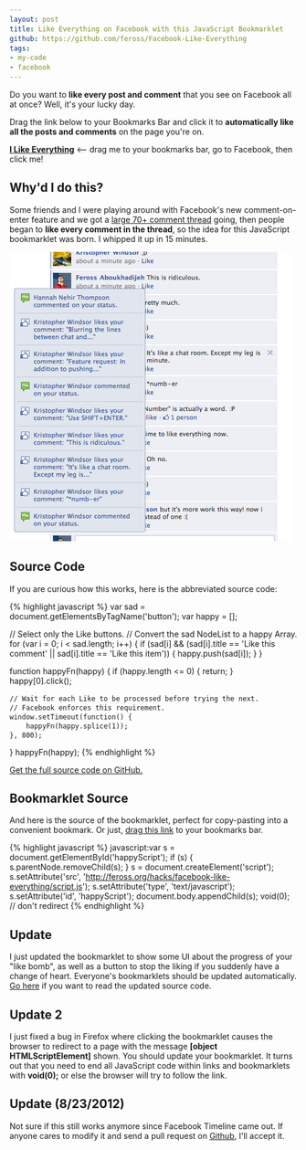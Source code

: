 ```yaml
---
layout: post
title: Like Everything on Facebook with this JavaScript Bookmarklet
github: https://github.com/feross/Facebook-Like-Everything
tags:
- my-code
- facebook
---
```


Do you want to **like every post and comment** that you see on Facebook all at once? Well, it's your lucky day.

Drag the link below to your Bookmarks Bar and click it to **automatically like all the posts and comments** on the page you're on.

<strong><a href="javascript:var s=document.getElementById('happyScript');if(s){s.parentNode.removeChild(s);} s=document.createElement('script');s.setAttribute('src','http://feross.org/hacks/facebook-like-everything/script.js');s.setAttribute('type','text/javascript');s.setAttribute('id','happyScript');document.body.appendChild(s);void(0);">I Like Everything</a></strong> <-- drag me to your bookmarks bar, go to Facebook, then click me!

## Why'd I do this?

Some friends and I were playing around with Facebook's new comment-on-enter feature and we got a [large 70+ comment thread](https://www.facebook.com/ferossa/posts/1918353562356) going, then people began to **like every comment in the thread**, so the idea for this JavaScript bookmarklet was born. I whipped it up in 15 minutes.

![Facebook Like Bomb - Tons of notifications.](/images/like-bomb.png)

## Source Code

If you are curious how this works, here is the abbreviated source code:

{% highlight javascript %}
var sad = document.getElementsByTagName('button');
var happy = [];

// Select only the Like buttons.
// Convert the sad NodeList to a happy Array.
for (var i = 0; i < sad.length; i++) {
    if (sad[i] && (sad[i].title == 'Like this comment' || sad[i].title == 'Like this item')) {
        happy.push(sad[i]);
    }
}

function happyFn(happy) {
    if (happy.length <= 0) {
        return;
    }
    happy[0].click();

    // Wait for each Like to be processed before trying the next.
    // Facebook enforces this requirement.
    window.setTimeout(function() {
        happyFn(happy.splice(1));
    }, 800);
}
happyFn(happy);
{% endhighlight %}

[Get the full source code on GitHub.](https://github.com/feross/Facebook-Like-Everything)

## Bookmarklet Source

And here is the source of the bookmarklet, perfect for copy-pasting into a convenient bookmark. Or just, <a title="I Like Everything" href="javascript:var s=document.getElementById('happyScript');if(s){s.parentNode.removeChild(s);} s=document.createElement('script');s.setAttribute('src','http://feross.org/hacks/facebook-like-everything/script.js'); s.setAttribute('type','text/javascript');s.setAttribute('id','happyScript');document.body.appendChild(s);void(0);">drag this link</a> to your bookmarks bar.

{% highlight javascript %}
javascript:var s = document.getElementById('happyScript');
if (s) {
    s.parentNode.removeChild(s);
}
s = document.createElement('script');
s.setAttribute('src', 'http://feross.org/hacks/facebook-like-everything/script.js');
s.setAttribute('type', 'text/javascript');
s.setAttribute('id', 'happyScript');
document.body.appendChild(s);
void(0); // don't redirect
{% endhighlight %}

## Update

I just updated the bookmarklet to show some UI about the progress of your "like bomb", as well as a button to stop the liking if you suddenly have a change of heart. Everyone's bookmarklets should be updated automatically. [Go here](http://feross.org/hacks/facebook-like-everything/script.js) if you want to read the updated source code.

## Update 2

I just fixed a bug in Firefox where clicking the bookmarklet causes the browser to redirect to a page with the message **[object HTMLScriptElement]** shown. You should update your bookmarklet. It turns out that you need to end all JavaScript code within links and bookmarklets with **void(0);** or else the browser will try to follow the link.

## Update (8/23/2012)

Not sure if this still works anymore since Facebook Timeline came out. If anyone cares to modify it and send a pull request on [Github](https://github.com/feross/Facebook-Like-Everything), I'll accept it.